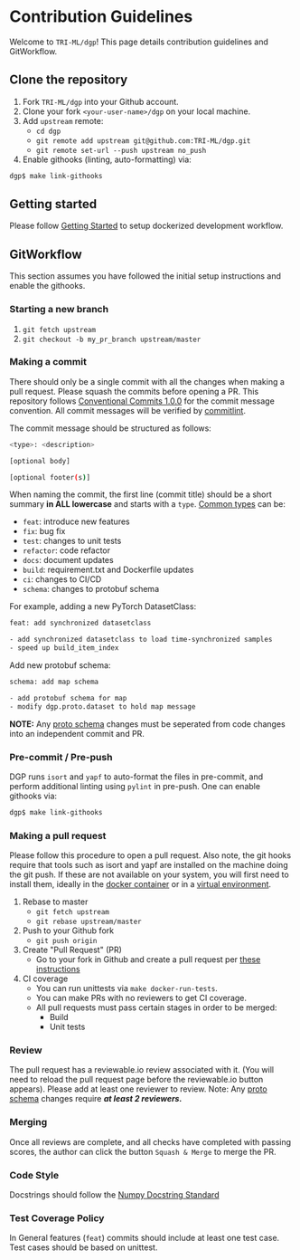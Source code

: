 # Contribution Guidelines


Welcome to `TRI-ML/dgp`! This page details contribution guidelines and GitWorkflow.

## Clone the repository

1. Fork `TRI-ML/dgp` into your Github account.
2. Clone your fork `<your-user-name>/dgp` on your local machine.
3. Add `upstream` remote:
   * `cd dgp`
   * `git remote add upstream git@github.com:TRI-ML/dgp.git`
   * `git remote set-url --push upstream no_push`
4. Enable githooks (linting, auto-formatting) via:

```sh
dgp$ make link-githooks
```

## Getting started

Please follow [Getting Started](GETTING_STARTED.md) to setup dockerized development workflow.

## GitWorkflow

This section assumes you have followed the initial setup instructions and enable the githooks.

### Starting a new branch
1. `git fetch upstream`
2. `git checkout -b my_pr_branch upstream/master`

### Making a commit
There should only be a single commit with all the changes when making a pull request. Please squash the commits before opening a PR.
This repository follows [Conventional Commits 1.0.0](https://www.conventionalcommits.org/en/v1.0.0/) for the commit message convention. All commit messages will be verified by [commitlint](https://github.com/conventional-changelog/commitlint).

The commit message should be structured as follows:
```sh
<type>: <description>

[optional body]

[optional footer(s)]
```

When naming the commit, the first line (commit title) should be a short summary **in ALL lowercase** and starts with a `type`. [Common types](https://github.com/conventional-changelog/commitlint/tree/master/@commitlint/config-conventional#type-enum) can be:

- `feat`: introduce new features
- `fix`: bug fix
- `test`: changes to unit tests
- `refactor`: code refactor
- `docs`: document updates
- `build`: requirement.txt and Dockerfile updates
- `ci`: changes to CI/CD
- `schema`: changes to protobuf schema

For example, adding a new PyTorch DatasetClass:
```sh
feat: add synchronized datasetclass

- add synchronized datasetclass to load time-synchronized samples
- speed up build_item_index
```

Add new protobuf schema:
```sh
schema: add map schema

- add protobuf schema for map
- modify dgp.proto.dataset to hold map message
```

**NOTE:** Any [proto schema](../dgp/proto) changes must be seperated from code changes into an independent commit and PR.

### Pre-commit / Pre-push
DGP runs `isort` and `yapf` to auto-format the files in pre-commit, and perform additional linting using `pylint` in pre-push. One can enable githooks via:
```sh
dgp$ make link-githooks
```

### Making a pull request

Please follow this procedure to open a pull request. Also note, the git hooks require that tools such as isort and yapf are installed on the machine doing the git push. If these are not available on your system, you will first need to install them, ideally in the [docker container](GETTING_STARTED.md#markdown-develop-within-docker) or in a [virtual environment](VIRTUAL_ENV.md).

1. Rebase to master
   * `git fetch upstream`
   * `git rebase upstream/master`
2. Push to your Github fork
   * `git push origin`
3. Create "Pull Request" (PR)
   * Go to your fork in Github and create a pull request per [these instructions](https://docs.github.com/en/github/collaborating-with-issues-and-pull-requests/creating-a-pull-request)
4. CI coverage
   * You can run unittests via `make docker-run-tests`.
   * You can make PRs with no reviewers to get CI coverage.
   * All pull requests must pass certain stages in order to be merged:
     * Build
     * Unit tests

### Review
The pull request has a reviewable.io review associated with it. (You will need to reload the pull request page before the reviewable.io button appears). Please add at least one reviewer to review.
Note: Any [proto schema](../dgp/proto) changes require _**at least 2 reviewers.**_

### Merging
Once all reviews are complete, and all checks have completed with passing scores, the author can click the button `Squash & Merge` to merge the PR.

### Code Style
Docstrings should follow the [Numpy Docstring Standard](https://numpydoc.readthedocs.io/en/latest/format.html#docstring-standard)

### Test Coverage Policy
In General features (`feat`) commits should include at least one test case. Test cases should be based on unittest.